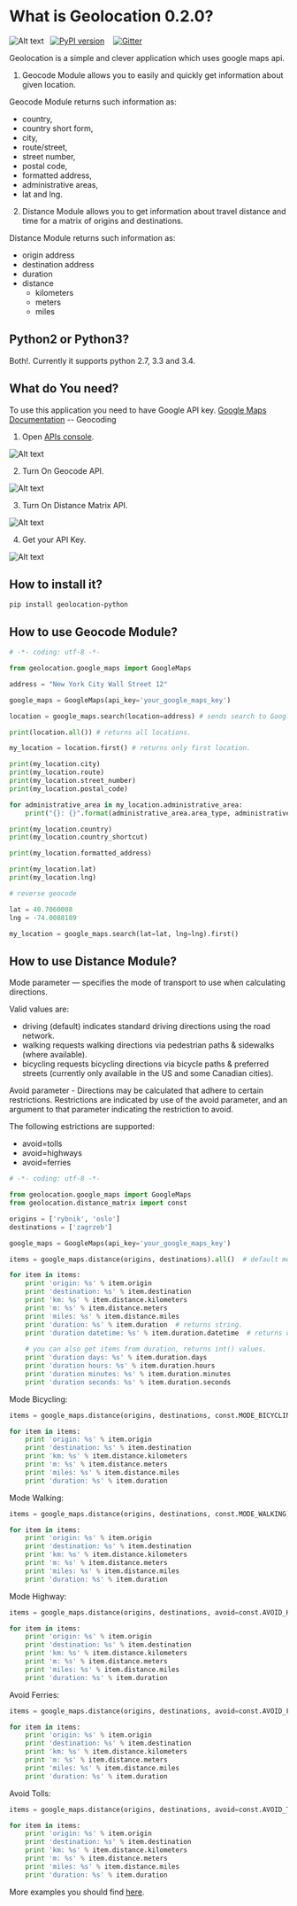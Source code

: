 What is Geolocation 0.2.0?
=====================
![Alt text](https://travis-ci.org/iknowledge-io/geolocation-python.svg?branch=master)&nbsp;&nbsp;&nbsp;[![PyPI version](https://badge.fury.io/py/geolocation-python.svg)](https://pypi.python.org/pypi/geolocation-python/0.2.0)&nbsp;&nbsp;&nbsp;
[![Gitter](https://badges.gitter.im/Join%20Chat.svg)](https://gitter.im/slawek87/geolocation-python?utm_source=badge&utm_medium=badge&utm_campaign=pr-badge&utm_content=badge)

Geolocation is a simple and clever application which uses google maps api.

1. Geocode Module allows you to easily and quickly get information about given location.

Geocode Module returns such information as: 
* country, 
* country short form,
* city, 
* route/street, 
* street number,
* postal code,
* formatted address,
* administrative areas,
* lat and lng.

2. Distance Module allows you to get information about travel distance and time for a matrix of origins and destinations.

Distance Module returns such information as:
* origin address
* destination address
* duration
* distance
    - kilometers
    - meters
    - miles

Python2 or Python3?
-------------------
Both!. Currently it supports python 2.7, 3.3 and 3.4.

What do You need?
-----------------
To use this application you need to have Google API key.
    [Google Maps Documentation](https://developers.google.com/maps/documentation/geocoding/) -- Geocoding

1. Open [APIs console](https://code.google.com/apis/console).

  ![Alt text](https://github.com/iknowledge-io/geolocation-python/blob/geolocation-0.2.0/docs/images/geocode-1.png?raw=true "APIs console")

2. Turn On Geocode API.

  ![Alt text](https://github.com/iknowledge-io/geolocation-python/blob/geolocation-0.2.0/docs/images/geocode-2.png?raw=true "Geocode Api")

3. Turn On Distance Matrix API.

  ![Alt text](https://github.com/iknowledge-io/geolocation-python/blob/geolocation-0.2.0/docs/images/distance-1.png?raw=true "Distance Matrix Api")
  
4. Get your API Key.

  ![Alt text](https://github.com/iknowledge-io/geolocation-python/blob/geolocation-0.2.0/docs/images/geocode-3.png?raw=true "API KEY")


How to install it?
-------------------
    pip install geolocation-python


How to use Geocode Module?
----------------------------

```python
# -*- coding: utf-8 -*-

from geolocation.google_maps import GoogleMaps

address = "New York City Wall Street 12"

google_maps = GoogleMaps(api_key='your_google_maps_key') 

location = google_maps.search(location=address) # sends search to Google Maps.

print(location.all()) # returns all locations.

my_location = location.first() # returns only first location.

print(my_location.city)
print(my_location.route)
print(my_location.street_number)
print(my_location.postal_code)

for administrative_area in my_location.administrative_area:
    print("{}: {}".format(administrative_area.area_type, administrative_area.name))

print(my_location.country)
print(my_location.country_shortcut)

print(my_location.formatted_address)

print(my_location.lat)
print(my_location.lng)

# reverse geocode

lat = 40.7060008
lng = -74.0088189

my_location = google_maps.search(lat=lat, lng=lng).first()

```

How to use Distance Module?
----------------------------
Mode parameter — specifies the mode of transport to use when calculating directions. 

Valid values are:
* driving (default) indicates standard driving directions using the road network.
* walking requests walking directions via pedestrian paths & sidewalks (where available).
* bicycling requests bicycling directions via bicycle paths & preferred streets (currently only available in the US and some Canadian cities).

Avoid parameter -  Directions may be calculated that adhere to certain restrictions. Restrictions are indicated by use of the avoid parameter, and an argument to that parameter indicating the restriction to avoid.

The following estrictions are supported:
* avoid=tolls
* avoid=highways
* avoid=ferries
    
```python
# -*- coding: utf-8 -*-

from geolocation.google_maps import GoogleMaps
from geolocation.distance_matrix import const

origins = ['rybnik', 'oslo']
destinations = ['zagrzeb']

google_maps = GoogleMaps(api_key='your_google_maps_key')

items = google_maps.distance(origins, destinations).all()  # default mode parameter is const.MODE_DRIVING.

for item in items:
    print 'origin: %s' % item.origin
    print 'destination: %s' % item.destination
    print 'km: %s' % item.distance.kilometers
    print 'm: %s' % item.distance.meters
    print 'miles: %s' % item.distance.miles
    print 'duration: %s' % item.duration  # returns string.
    print 'duration datetime: %s' % item.duration.datetime  # returns datetime.
    
    # you can also get items from duration, returns int() values.
    print 'duration days: %s' % item.duration.days
    print 'duration hours: %s' % item.duration.hours
    print 'duration minutes: %s' % item.duration.minutes
    print 'duration seconds: %s' % item.duration.seconds
```

Mode Bicycling:
```python
items = google_maps.distance(origins, destinations, const.MODE_BICYCLING).all()

for item in items:
    print 'origin: %s' % item.origin
    print 'destination: %s' % item.destination
    print 'km: %s' % item.distance.kilometers
    print 'm: %s' % item.distance.meters
    print 'miles: %s' % item.distance.miles
    print 'duration: %s' % item.duration
```

Mode Walking:
```python
items = google_maps.distance(origins, destinations, const.MODE_WALKING).all()

for item in items:
    print 'origin: %s' % item.origin
    print 'destination: %s' % item.destination
    print 'km: %s' % item.distance.kilometers
    print 'm: %s' % item.distance.meters
    print 'miles: %s' % item.distance.miles
    print 'duration: %s' % item.duration
```

Mode Highway:
```python
items = google_maps.distance(origins, destinations, avoid=const.AVOID_HIGHWAYS).all()

for item in items:
    print 'origin: %s' % item.origin
    print 'destination: %s' % item.destination
    print 'km: %s' % item.distance.kilometers
    print 'm: %s' % item.distance.meters
    print 'miles: %s' % item.distance.miles
    print 'duration: %s' % item.duration
```

Avoid Ferries:
```python
items = google_maps.distance(origins, destinations, avoid=const.AVOID_FERRIES).all()

for item in items:
    print 'origin: %s' % item.origin
    print 'destination: %s' % item.destination
    print 'km: %s' % item.distance.kilometers
    print 'm: %s' % item.distance.meters
    print 'miles: %s' % item.distance.miles
    print 'duration: %s' % item.duration
```

Avoid Tolls:
```python
items = google_maps.distance(origins, destinations, avoid=const.AVOID_TOLLS).all()

for item in items:
    print 'origin: %s' % item.origin
    print 'destination: %s' % item.destination
    print 'km: %s' % item.distance.kilometers
    print 'm: %s' % item.distance.meters
    print 'miles: %s' % item.distance.miles
    print 'duration: %s' % item.duration
```

More examples you should find [here](https://github.com/iknowledge-io/geolocation-python/tree/master/examples).
